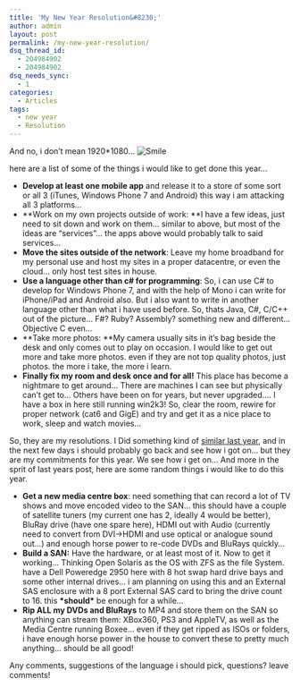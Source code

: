 ```yaml
---
title: 'My New Year Resolution&#8230;'
author: admin
layout: post
permalink: /my-new-year-resolution/
dsq_thread_id:
  - 204984902
  - 204984902
dsq_needs_sync:
  - 1
categories:
  - Articles
tags:
  - new year
  - Resolution
---
```

And no, i don&#8217;t mean 1920*1080… <img style="border-bottom-style: none; border-left-style: none; border-top-style: none; border-right-style: none" class="wlEmoticon wlEmoticon-smile" alt="Smile" src="http://blog.lotas-smartman.net/wp-content/uploads/2011/01/wlEmoticon-smile.png" />

here are a list of some of the things i would like to get done this year…

  * **Develop at least one mobile app** and release it to a store of some sort or all 3 (iTunes, Windows Phone 7 and Android) this way i am attacking all 3 platforms…
  * **Work on my own projects outside of work: **I have a few ideas, just need to sit down and work on them&#8230; similar to above, but most of the ideas are “services”… the apps above would probably talk to said services…
  * **Move the sites outside of the network**: Leave my home broadband for my personal use and host my sites in a proper datacentre, or even the cloud&#8230; only host test sites in house.
  * **Use a language other than c# for programming**: So, i can use C# to develop for Windows Phone 7, and with the help of Mono i can write for iPhone/iPad and Android also. But i also want to write in another language other than what i have used before. So, thats Java, C#, C/C++ out of the picture… F#? Ruby? Assembly? something new and different… Objective C even…
  * **Take more photos: **My camera usually sits in it&#8217;s bag beside the desk and only comes out to play on occasion. I would like to get out more and take more photos. even if they are not top quality photos, just photos. the more i take, the more i learn.
  * **Finally fix my room and desk once and for all!** This place has become a nightmare to get around&#8230; There are machines I can see but physically can&#8217;t get to&#8230; Others have been on for years, but never upgraded&#8230;. I have a box in here still running win2k3! So, clear the room, rewire for proper network (cat6 and GigE) and try and get it as a nice place to work, sleep and watch movies&#8230;

So, they are my resolutions. I Did something kind of [similar last year][1], and in the next few days i should probably go back and see how i got on… but they are my commitments for this year. We see how i get on… And more in the sprit of last years post, here are some random things i would like to do this year.

  * **Get a new media centre box**: need something that can record a lot of TV shows and move encoded video to the SAN&#8230; this should have a couple of satellite tuners (my current one has 2, ideally 4 would be better), BluRay drive (have one spare here), HDMI out with Audio (currently need to convert from DVI->HDMI and use optical or analogue sound out…) and enough horse power to re-code DVDs and BluRays quickly…
  * **Build a SAN:** Have the hardware, or at least most of it. Now to get it working&#8230; Thinking Open Solaris as the OS with ZFS as the file System. have a Dell Poweredge 2950 here with 8 hot swap hard drive bays and some other internal drives… i am planning on using this and an External SAS enclosure with a 8 port External SAS card to bring the drive count to 16. this **\*should\*** be enough for a while… 
  * **Rip ALL my DVDs and BluRays** to MP4 and store them on the SAN so anything can stream them: XBox360, PS3 and AppleTV, as well as the Media Centre running Boxee&#8230; even if they get ripped as ISOs or folders, i have enough horse power in the house to convert these to pretty much anything… should be all good!

Any comments, suggestions of the language i should pick, questions? leave comments!

 [1]: http://blog.lotas-smartman.net/new-year-new-upgrades